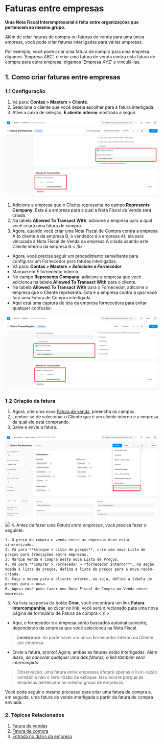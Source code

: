 # Faturas entre empresas


**Uma Nota Fiscal Interempresarial é feita entre organizações que pertencem ao mesmo grupo.**


Além de criar faturas de compra ou faturas de venda para uma única empresa, você pode criar faturas interligadas para várias empresas.


Por exemplo, você pode criar uma fatura de compra para uma empresa, digamos 'Empresa ABC', e criar uma fatura de venda contra esta fatura de compra para outra empresa, digamos 'Empresa XYZ' e vinculá-las.


## 1. Como criar faturas entre empresas


### 1.1 Configuração


1. Vá para: **Contas > Masters > Cliente**.
2. Selecione o cliente que você deseja escolher para a fatura interligada.
3. Ative a caixa de seleção, **É cliente interno** mostrado a seguir:


![Internal Customer](/files/inter-company-customer.png)


1. Adicione a empresa que o Cliente representa no campo **Represents Company**. Esta é a empresa para a qual a Nota Fiscal de Venda será criada.
2. Na tabela **Allowed To Transact With**, adicione a empresa para a qual você criará uma fatura de compra.
3. Agora, quando você criar uma Nota Fiscal de Compra contra a empresa A (o cliente é da empresa B, o vendedor é a empresa A), ela será vinculada à Nota Fiscal de Venda da empresa A criada usando este Cliente Interno da empresa B.< /li>
- Agora, você precisa seguir um procedimento semelhante para configurar um Fornecedor para faturas interligadas.
- Vá para: **Contas > Masters > *Selecione o Fornecedor***
- Marque em É fornecedor interno.
- No campo **Represents Company**, adicione a empresa que você adicionou na tabela **Allowed To Transact With** para o cliente.
- Na tabela **Allowed To Transact With** para o Fornecedor, adicione a empresa que o Cliente representa. Esta é a empresa contra a qual você fará uma Fatura de Compra interligada.
- Aqui está uma captura de tela da empresa fornecedora para evitar qualquer confusão:


![Inter Company Supplier](/files/inter-company-supplier.png)


### 1.2 Criação da fatura


1. Agora, crie uma nova [Fatura de venda](/docs/pt/accounts/sales-invoice), preencha os campos.
2. Lembre-se de selecionar o Cliente que é um cliente interno e a empresa da qual ele está comprando.
3. Salve e envie a fatura.


![Fatura entre empresas](/files/make-inter-company-invoice.png)


![](/docs/v13/assets/img/accounts/)
4. Antes de fazer uma *Fatura entre empresas*, você precisa fazer o seguinte:


	1. O preço de compra e venda entre as empresas deve estar sincronizado.
	2. Vá para **Estoque > Lista de preços**, crie uma nova Lista de preços para transações entre empresas.
	3. Marque Venda e Compra nesta nova Lista de Preços.
	4. Vá para **Comprar > Fornecedor > *fornecedor interno***, na seção moeda e lista de preços, defina a lista de preços para a nova recém-criada.
	5. Faça o mesmo para o cliente interno, ou seja, defina a tabela de preços para a nova.
	6. Agora você pode fazer uma Nota Fiscal de Compra ou Venda entre empresas.
5. Na lista suspensa do botão **Criar**, você encontrará um link **Fatura intercompanhia**, ao clicar no link, você será direcionado para uma nova página de formulário de Fatura de compra.< /li>
- Aqui, o fornecedor e a empresa serão buscados automaticamente, dependendo da empresa que você selecionou na Nota Fiscal.
> ***Lembre-se***: Só pode haver um único Fornecedor Interno ou Cliente por empresa.
- Envie a fatura, pronto! Agora, ambas as faturas estão interligadas. *Além disso, ao cancelar qualquer uma das faturas, o link também será interrompido.*



> 
> Observação: uma fatura entre empresas afetará apenas o livro-razão contábil e não o livro-razão de estoque. Isso ocorre porque as empresas pertencem ao mesmo grupo de empresas.
> 
> 
> 


Você pode seguir o mesmo processo para criar uma fatura de compra e, em seguida, uma fatura de venda interligada a partir da fatura de compra enviada.


### 2. Tópicos Relacionados


1. [Fatura de vendas](/docs/pt/accounts/sales-invoice)
2. [Fatura de compra](/docs/pt/accounts/purchase-invoice)
3. [Entrada no diário da empresa](/docs/pt/accounts/inter-company-journal-entry)
